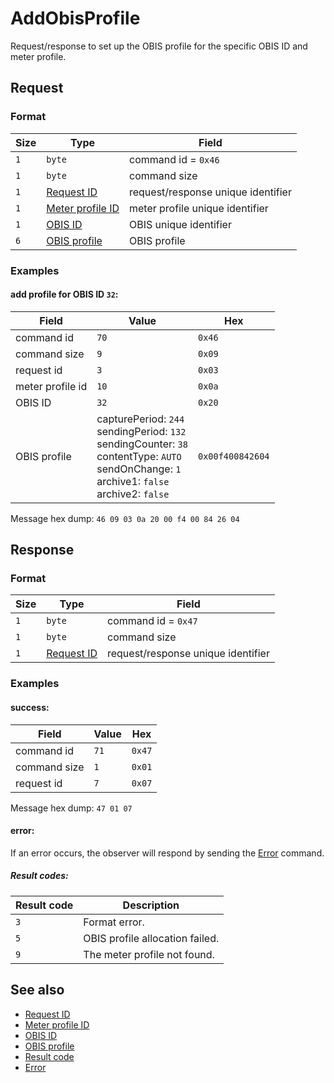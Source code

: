 # AddObisProfile

Request/response to set up the OBIS profile for the specific OBIS ID and meter profile.


## Request

### Format

| Size | Type                                             | Field                              |
| ---- | ------------------------------------------------ | ---------------------------------- |
| `1`  | `byte`                                           | command id = `0x46`                |
| `1`  | `byte`                                           | command size                       |
| `1`  | [Request ID](../types.md#request-id)             | request/response unique identifier |
| `1`  | [Meter profile ID](../types.md#meter-profile-id) | meter profile unique identifier    |
| `1`  | [OBIS ID](../types.md#obis-id)                   | OBIS unique identifier             |
| `6`  | [OBIS profile](../types.md#obis-profile)         | OBIS profile                       |


### Examples

#### add profile for OBIS ID `32`:

| Field            | Value                                                                                                                                                                  | Hex              |
| ---------------- | ---------------------------------------------------------------------------------------------------------------------------------------------------------------------- | ---------------- |
| command id       | `70`                                                                                                                                                                   | `0x46`           |
| command size     | `9`                                                                                                                                                                    | `0x09`           |
| request id       | `3`                                                                                                                                                                    | `0x03`           |
| meter profile id | `10`                                                                                                                                                                   | `0x0a`           |
| OBIS ID          | `32`                                                                                                                                                                   | `0x20`           |
| OBIS profile     | capturePeriod: `244` <br> sendingPeriod: `132` <br> sendingCounter: `38` <br> contentType: `AUTO` <br> sendOnChange: `1` <br> archive1: `false` <br> archive2: `false` | `0x00f400842604` |

Message hex dump: `46 09 03 0a 20 00 f4 00 84 26 04`


## Response

### Format

| Size | Type                                 | Field                              |
| ---- | ------------------------------------ | ---------------------------------- |
| `1`  | `byte`                               | command id = `0x47`                |
| `1`  | `byte`                               | command size                       |
| `1`  | [Request ID](../types.md#request-id) | request/response unique identifier |


### Examples

#### success:

| Field        | Value | Hex    |
| ------------ | ----- | ------ |
| command id   | `71`  | `0x47` |
| command size | `1`   | `0x01` |
| request id   | `7`   | `0x07` |

Message hex dump: `47 01 07`

#### error:

If an error occurs, the observer will respond by sending the [Error](./uplink/Error.md) command.

##### Result codes:

| Result code | Description                     |
| ----------- | ------------------------------- |
| `3`         | Format error.                   |
| `5`         | OBIS profile allocation failed. |
| `9`         | The meter profile not found.    |


## See also

* [Request ID](../types.md#request-id)
* [Meter profile ID](../types.md#meter-profile-id)
* [OBIS ID](../types.md#obis-id)
* [OBIS profile](../types.md#obis-profile)
* [Result code](../types.md#result-code)
* [Error](./uplink/Error.md)
